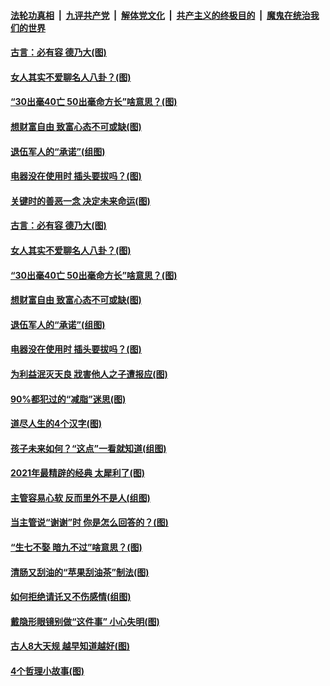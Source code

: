 

####  [法轮功真相](../../../../basic/blob/master/README.md?t=03262301) &nbsp;|&nbsp; [九评共产党](../../../../9ping.md/blob/master/README.md?t=03262301) &nbsp;|&nbsp; [解体党文化](../../../../jtdwh.md/blob/master/README.md?t=03262301)  &nbsp;|&nbsp; [共产主义的终极目的](../../../../gczydzjmd.md/blob/master/README.md?t=03262301) &nbsp;|&nbsp; [魔鬼在统治我们的世界](../../../../mgztzwmdsj.md/blob/master/README.md?t=03262301) 

#### [古言：必有容 德乃大(图)](../pages/p8/965996.md?t=03262301) 

#### [女人其实不爱聊名人八卦？(图)](../pages/p8/966732.md?t=03262301) 

#### [“30出毫40亡 50出毫命方长”啥意思？(图)](../pages/p8/966719.md?t=03262301) 

#### [想财富自由 致富心态不可或缺(图)](../pages/p8/966698.md?t=03262301) 

#### [退伍军人的“承诺”(组图)](../pages/p8/965778.md?t=03262301) 

#### [电器没在使用时 插头要拔吗？(图)](../pages/p8/966498.md?t=03262301) 

#### [关键时的善恶一念 决定未来命运(图)](../pages/p8/935513.md?t=03262301) 

#### [古言：必有容 德乃大(图)](../pages/p8/965996.md?t=03262301) 

#### [女人其实不爱聊名人八卦？(图)](../pages/p8/966732.md?t=03262301) 

#### [“30出毫40亡 50出毫命方长”啥意思？(图)](../pages/p8/966719.md?t=03262301) 

#### [想财富自由 致富心态不可或缺(图)](../pages/p8/966698.md?t=03262301) 

#### [退伍军人的“承诺”(组图)](../pages/p8/965778.md?t=03262301) 

#### [电器没在使用时 插头要拔吗？(图)](../pages/p8/966498.md?t=03262301) 

#### [为利益泯灭天良 戕害他人之子遭报应(图)](../pages/p8/966005.md?t=03262301) 

#### [90%都犯过的“减脂”迷思(图)](../pages/p8/966576.md?t=03262301) 

#### [道尽人生的4个汉字(图)](../pages/p8/965438.md?t=03262301) 

#### [孩子未来如何？“这点”一看就知道(组图)](../pages/p8/966011.md?t=03262301) 

#### [2021年最精辟的经典 太犀利了(图)](../pages/p8/966031.md?t=03262301) 

#### [主管容易心软 反而里外不是人(组图)](../pages/p8/966474.md?t=03262301) 

#### [当主管说“谢谢”时 你是怎么回答的？(图)](../pages/p8/966048.md?t=03262301) 

#### [“生七不娶 暗九不过”啥意思？(图)](../pages/p8/966429.md?t=03262301) 

#### [清肠又刮油的“苹果刮油茶”制法(图)](../pages/p8/966245.md?t=03262301) 

#### [如何拒绝请讬又不伤感情(组图)](../pages/p8/966361.md?t=03262301) 

#### [戴隐形眼镜别做“这件事” 小心失明(图)](../pages/p8/966349.md?t=03262301) 

#### [古人8大天规 越早知道越好(图)](../pages/p8/965782.md?t=03262301) 

#### [4个哲理小故事(图)](../pages/p8/966044.md?t=03262301) 

